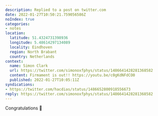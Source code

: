 ```yaml
---
description: Replied to a post on twitter.com
date: 2022-01-27T10:50:21.759056586Z
noIndex: true
categories:
- notes
location:
  latitude: 51.4324731398936
  longitude: 5.48614297134089
  locality: Eindhoven
  region: North Brabant
  country: Netherlands
context:
  name: Simon Clark
  url: https://twitter.com/simonoxfphys/status/1486641428281368582
  content: Firmament is out!! https://youtu.be/c0gKdNFdCO0
  published: 2022-01-27T10:05:11Z
syndications:
- https://twitter.com/hacdias/status/1486652800918556673
reply: https://twitter.com/simonoxfphys/status/1486641428281368582
---
```


Congratulations 🎉
